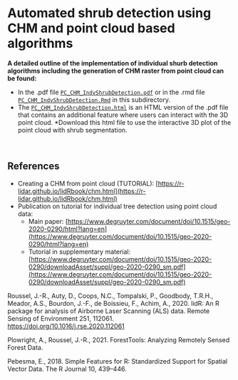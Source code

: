 # Automated shrub detection using CHM and point cloud based algorithms

**A detailed outline of the implementation of individual shurb detection algorithms including the generation of CHM raster from point cloud can be found:** 
* In the .pdf file [`PC_CHM_IndvShrubDetection.pdf`](PC_CHM_IndvShrubDetection.pdf) or in the .rmd file [`PC_CHM_IndvShrubDetection.Rmd`](PC_CHM_IndvShrubDetection.Rmd) in this subdirectory. 
* The [`PC_CHM_IndvShrubDetection.html`](PC_CHM_IndvShrubDetection.html) is an HTML version of the .pdf file that contains an additional feature where users can interact with the 3D point cloud. *Download this html file to use the interactive 3D plot of the point cloud with shrub segmentation.  

<br>

## References

* Creating a CHM from point cloud (TUTORIAL): [https://r-lidar.github.io/lidRbook/chm.html](https://r-lidar.github.io/lidRbook/chm.html)
* Publication on tutorial for individual tree detection using point cloud data:
  + Main paper: [https://www.degruyter.com/document/doi/10.1515/geo-2020-0290/html?lang=en](https://www.degruyter.com/document/doi/10.1515/geo-2020-0290/html?lang=en)
  + Tutorial in supplementary material: [https://www.degruyter.com/document/doi/10.1515/geo-2020-0290/downloadAsset/suppl/geo-2020-0290_sm.pdf](https://www.degruyter.com/document/doi/10.1515/geo-2020-0290/downloadAsset/suppl/geo-2020-0290_sm.pdf)

Roussel, J.-R., Auty, D., Coops, N.C., Tompalski, P., Goodbody, T.R.H., Meador, A.S., Bourdon, J.-F., de Boissieu, F., Achim, A., 2020. lidR: An R package for analysis of Airborne Laser Scanning (ALS) data. Remote Sensing of Environment 251, 112061. https://doi.org/10.1016/j.rse.2020.112061  

Plowright, A., Roussel, J.-R., 2021. ForestTools: Analyzing Remotely Sensed Forest Data.  

Pebesma, E., 2018. Simple Features for R: Standardized Support for Spatial Vector Data. The R Journal 10, 439–446.

